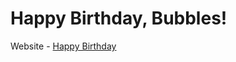 # Happy Birthday, Bubbles!

Website - [Happy Birthday](https://aravindh-acc-2.github.io/hbd-bubbles/)
